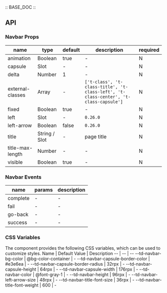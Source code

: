 :: BASE_DOC ::

## API

### Navbar Props

 name             | type          | default | description                                                                         | required 
------------------|---------------|---------|-------------------------------------------------------------------------------------|----------
 animation        | Boolean       | true    | \-                                                                                  | N        
 capsule          | Slot          | -       | \-                                                                                  | N        
 delta            | Number        | 1       | \-                                                                                  | N        
 external-classes | Array         | -       | `['t-class', 't-class-title', 't-class-left', 't-class-center', 't-class-capsule']` | N        
 fixed            | Boolean       | true    | \-                                                                                  | N        
 left             | Slot          | -       | `0.26.0`                                                                            | N        
 left-arrow       | Boolean       | false   | `0.26.0`                                                                            | N        
 title            | String / Slot | -       | page title                                                                          | N        
 title-max-length | Number        | -       | \-                                                                                  | N        
 visible          | Boolean       | true    | \-                                                                                  | N        

### Navbar Events

 name     | params | description 
----------|--------|-------------
 complete | \-     | \-          
 fail     | \-     | \-          
 go-back  | \-     | \-          
 success  | \-     | \-          

### CSS Variables

The component provides the following CSS variables, which can be used to customize styles.
Name | Default Value | Description
-- | -- | --
--td-navbar-bg-color | @bg-color-container | -
--td-navbar-capsule-border-color | #e3e6ea | -
--td-navbar-capsule-border-radius | 32rpx | -
--td-navbar-capsule-height | 64rpx | -
--td-navbar-capsule-width | 176rpx | -
--td-navbar-color | @font-gray-1 | -
--td-navbar-height | 96rpx | -
--td-navbar-left-arrow-size | 48rpx | -
--td-navbar-title-font-size | 36rpx | -
--td-navbar-title-font-weight | 600 | - 
